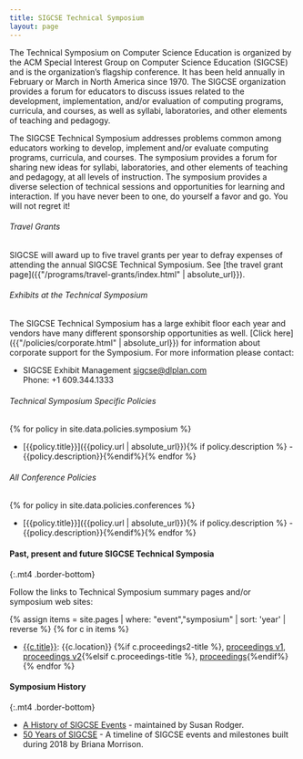 ```yaml
---
title: SIGCSE Technical Symposium
layout: page
---
```


The Technical Symposium on Computer Science Education is organized by the ACM Special Interest Group on Computer Science Education (SIGCSE) and is the organization’s flagship conference. It has been held annually in February or March in North America since 1970. The SIGCSE organization provides a forum for educators to discuss issues related to the development, implementation, and/or evaluation of computing programs, curricula, and courses, as well as syllabi, laboratories, and other elements of teaching and pedagogy.

The SIGCSE Technical Symposium addresses problems common among educators
working to develop, implement and/or evaluate computing programs,
curricula, and courses. The symposium provides a forum for sharing new
ideas for syllabi, laboratories, and other elements of teaching and
pedagogy, at all levels of instruction. The symposium provides a diverse
selection of technical sessions and opportunities for learning and
interaction. If you have never been to one, do yourself a favor and go.
You will not regret it!

###### Travel Grants
SIGCSE will award up to five travel grants per year to defray expenses
of attending the annual SIGCSE Technical Symposium. See [the travel grant
page]({{"/programs/travel-grants/index.html" | absolute_url}}).

###### Exhibits at the Technical Symposium
The SIGCSE Technical Symposium has a large exhibit floor each year and vendors
have many different sponsorship opportunities as well. [Click
here]({{"/policies/corporate.html" | absolute_url}}) for information about corporate
support for the Symposium. For more information please contact:

-   SIGCSE Exhibit Management <sigcse@dlplan.com>\
    Phone: +1 609.344.1333

###### Technical Symposium Specific Policies

{% for policy in site.data.policies.symposium %}
- [{{policy.title}}]({{policy.url | absolute_url}}){% if policy.description %} - {{policy.description}}{%endif%}{% endfor %}

###### All Conference Policies

{% for policy in site.data.policies.conferences %}
- [{{policy.title}}]({{policy.url | absolute_url}}){% if policy.description %} - {{policy.description}}{%endif%}{% endfor %}

#### Past, present and future SIGCSE Technical Symposia
{:.mt4 .border-bottom}

Follow the links to Technical Symposium summary pages and/or symposium web sites:

{% assign items = site.pages | where: "event","symposium" | sort: 'year' | reverse %}
{% for c in items %}
- [{{c.title}}]({{c.year}}.html): {{c.location}} {%if c.proceedings2-title %}, [proceedings v1]({{c.doi}}), [proceedings v2]({{c.doi2}}){%elsif c.proceedings-title %}, [proceedings]({{c.doi}}){%endif%}{% endfor %}


#### Symposium History
{:.mt4 .border-bottom}

-   [A History of SIGCSE
Events](https://users.cs.duke.edu/~rodger/sigcseconferences.html) - maintained by Susan Rodger.
- [50 Years of SIGCSE](../50years.html) - A timeline of SIGCSE events and milestones built during 2018 by Briana Morrison.

